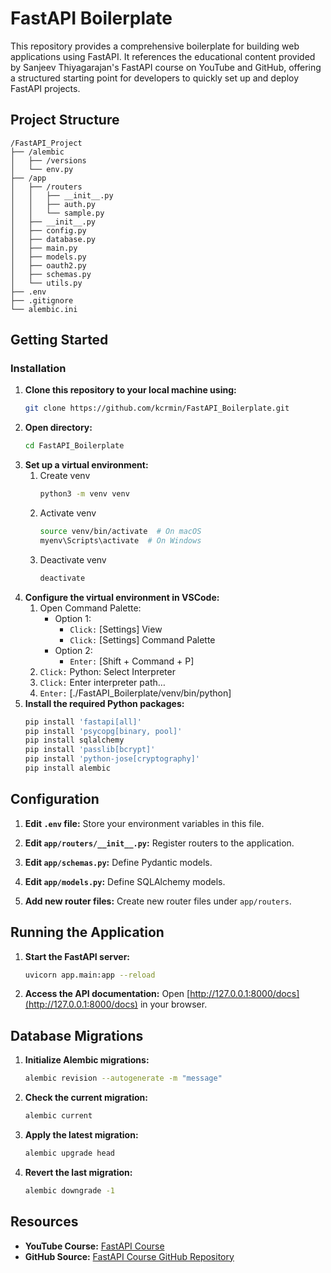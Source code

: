 # FastAPI Boilerplate
This repository provides a comprehensive boilerplate for building web applications using FastAPI. It references the educational content provided by Sanjeev Thiyagarajan's FastAPI course on YouTube and GitHub, offering a structured starting point for developers to quickly set up and deploy FastAPI projects.

## Project Structure

```
/FastAPI_Project
├── /alembic
│   ├── /versions
│   └── env.py
├── /app
│   ├── /routers
│   │   ├── __init__.py
│   │   ├── auth.py
│   │   └── sample.py
│   ├── __init__.py
│   ├── config.py
│   ├── database.py
│   ├── main.py
│   ├── models.py
│   ├── oauth2.py
│   ├── schemas.py
│   └── utils.py
├── .env
├── .gitignore
└── alembic.ini
```

## Getting Started

### Installation
1. **Clone this repository to your local machine using:**
    ```bash
    git clone https://github.com/kcrmin/FastAPI_Boilerplate.git
    ```
2. **Open directory:**
    ```bash
    cd FastAPI_Boilerplate
    ```
3. **Set up a virtual environment:**
    1. Create venv
        ``` bash
        python3 -m venv venv
        ```
    2. Activate venv
        ``` bash
        source venv/bin/activate  # On macOS
        myenv\Scripts\activate  # On Windows
        ```
    3. Deactivate venv
        ``` bash
        deactivate
        ```
4. **Configure the virtual environment in VSCode:**
   1. Open Command Palette:
      - Option 1:
        - ```Click:``` [Settings] View
        - ```Click:``` [Settings] Command Palette
      - Option 2:
        - ```Enter:``` [Shift + Command + P]
   2. ```Click:``` Python: Select Interpreter
   3. ```Click:``` Enter interpreter path…
   4. ```Enter:``` [./FastAPI_Boilerplate/venv/bin/python]
5. **Install the required Python packages:**
    ```bash
    pip install 'fastapi[all]'
    pip install 'psycopg[binary, pool]'
    pip install sqlalchemy
    pip install 'passlib[bcrypt]'
    pip install 'python-jose[cryptography]'
    pip install alembic
    ```

## Configuration

1. **Edit `.env` file:** Store your environment variables in this file.

2. **Edit `app/routers/__init__.py`:** Register routers to the application.

3. **Edit `app/schemas.py`:** Define Pydantic models.

4. **Edit `app/models.py`:** Define SQLAlchemy models.

5. **Add new router files:** Create new router files under `app/routers`.


## Running the Application

1. **Start the FastAPI server:**
   ```bash
   uvicorn app.main:app --reload
   ```

2. **Access the API documentation:** Open [http://127.0.0.1:8000/docs](http://127.0.0.1:8000/docs) in your browser.

## Database Migrations
1. **Initialize Alembic migrations:**
   ```bash
   alembic revision --autogenerate -m "message"
   ```

2. **Check the current migration:**
   ```bash
   alembic current
   ```

3. **Apply the latest migration:**
   ```bash
   alembic upgrade head
   ```

4. **Revert the last migration:**
   ```bash
   alembic downgrade -1
   ```


## Resources

- **YouTube Course:** [FastAPI Course](https://www.youtube.com/watch?v=0sOvCWFmrtA)
- **GitHub Source:** [FastAPI Course GitHub Repository](https://github.com/Sanjeev-Thiyagarajan/fastapi-course)
